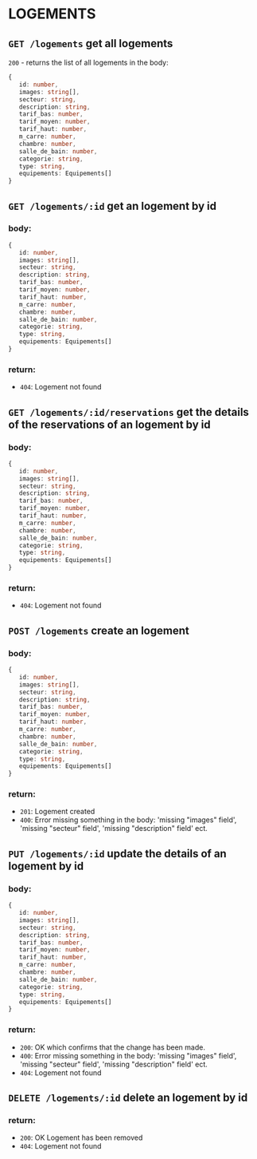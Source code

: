# LOGEMENTS

## `GET /logements` get all logements

`200` - returns the list of all logements in the body:
```ts
{
   id: number,
   images: string[],
   secteur: string,
   description: string,
   tarif_bas: number,
   tarif_moyen: number,
   tarif_haut: number,
   m_carre: number,
   chambre: number,
   salle_de_bain: number,
   categorie: string,
   type: string,
   equipements: Equipements[]
}
```

## `GET /logements/:id` get an logement by id

### body:
```ts
{
   id: number,
   images: string[],
   secteur: string,
   description: string,
   tarif_bas: number,
   tarif_moyen: number,
   tarif_haut: number,
   m_carre: number,
   chambre: number,
   salle_de_bain: number,
   categorie: string,
   type: string,
   equipements: Equipements[]
}
```
### return:
- `404`: Logement not found

## `GET /logements/:id/reservations` get the details of the reservations of an logement by id

### body:
```ts
{
   id: number,
   images: string[],
   secteur: string,
   description: string,
   tarif_bas: number,
   tarif_moyen: number,
   tarif_haut: number,
   m_carre: number,
   chambre: number,
   salle_de_bain: number,
   categorie: string,
   type: string,
   equipements: Equipements[]
}
```
### return:
- `404`: Logement not found

## `POST /logements` create an logement

### body:
```ts
{
   id: number,
   images: string[],
   secteur: string,
   description: string,
   tarif_bas: number,
   tarif_moyen: number,
   tarif_haut: number,
   m_carre: number,
   chambre: number,
   salle_de_bain: number,
   categorie: string,
   type: string,
   equipements: Equipements[]
}
```
### return:
- `201`: Logement created
- `400`: Error missing something in the body: 'missing "images" field', 'missing "secteur" field', 'missing "description" field' ect. 

## `PUT /logements/:id` update the details of an logement by id

### body:
```ts
{
   id: number,
   images: string[],
   secteur: string,
   description: string,
   tarif_bas: number,
   tarif_moyen: number,
   tarif_haut: number,
   m_carre: number,
   chambre: number,
   salle_de_bain: number,
   categorie: string,
   type: string,
   equipements: Equipements[]
}
```
### return:

- `200`: OK which confirms that the change has been made.
- `400`: Error missing something in the body: 'missing "images" field', 'missing "secteur" field', 'missing "description" field' ect.  
- `404`: Logement not found

## `DELETE /logements/:id` delete an logement by id

### return:

- `200`: OK Logement has been removed
- `404`: Logement not found